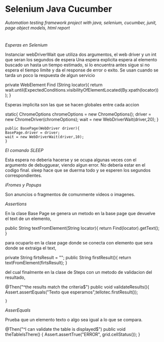 # Selenium Java Cucumber

_Automation testing framework project with java, selenium, cucumber, junit, page object models, html report_


# 

_Esperas en Selenium_

Instanciar webDriverWait que utiliza dos argumentos, el web driver y un int que seran los segundos de espera
Una espera explicita espera al elemento buscado un hasta un tiempo estimado, si lo encuentra antes sigue si no espera el tiempo limite y da el response de error o exito.
Se usan cuando se tarda un poco la respuesta de algun servicio

private WebElement Find (String locator){
        return wait.until(ExpectedConditions.visibilityOfElementLocated(By.xpath(locator)));
    }



Esperas implicita son las que se hacen globales entre cada accion 

 static{
        ChromeOptions chromeOptions = new ChromeOptions();
        driver =  new ChromeDriver(chromeOptions); 
        wait = new WebDriverWait(driver,20);
    }

    public BasePage(WebDriver driver){  
    BasePage.driver = driver;
    wait = new WebDriverWait(driver,10);
    }

_El comando SLEEP_

Esta espera no deberia hacerse y se ocupa algunas veces con el argumento de debugguear, viendo algun error. No deberia estar en el codigo final. sleep hace que se duerma todo y se esperen los segundos correspondientes.

_iFromes y Popups_

Son anuncios o fragmentos de comunmente videos o imagenes.


_Assertions_


En la clase Base Page se genera un metodo en la base page que devuelve el text de un elemento, 

public String textFromElement(String locator){
        return Find(locator).getText();
    }

para ocuparlo en la clase page donde se conecta con elemento que sera donde se extraiga el text,

 private String firtsResult = "";
 public String firstResult(){
        return textFromElement(firtsResult);
    }


 del cual finalmente en la clase de Steps con un metodo de validacion del resultado,  

 @Then("^the results match the criteria$")
        public void validateResults(){
            Assert.assertEquals("Texto que esperamos",tellotec.firstResult());

    }


_AsserEquals_

Prueba que un elemento texto o algo sea igual a lo que se compara.

 @Then("^I can validate the table is displayed$")
public void theTableIsThere() {
   Assert.assertTrue("ERROR", grid.cellStatus());
}


